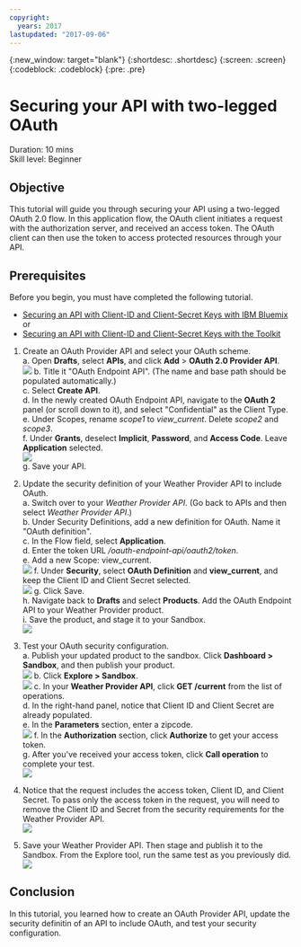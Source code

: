 ```yaml
---
copyright:
  years: 2017
lastupdated: "2017-09-06"
---
```


{:new_window: target="blank"}
{:shortdesc: .shortdesc}
{:screen: .screen}
{:codeblock: .codeblock}
{:pre: .pre}

# Securing your API with two-legged OAuth

Duration: 10 mins  
Skill level: Beginner

## Objective

This tutorial will guide you through securing your API using a two-legged OAuth 2.0 flow. In this application flow, the OAuth client initiates a request with the authorization server, and received an access token. The OAuth client can then use the token to access protected resources through your API.

## Prerequisites

Before you begin, you must have completed the following tutorial.  
- [Securing an API with Client-ID and Client-Secret Keys with IBM Bluemix](tut_secure_id_secret_bm.html)
or
- [Securing an API with Client-ID and Client-Secret Keys with the Toolkit](tut_secure_id_secret_tk.html)


1. Create an OAuth Provider API and select your OAuth scheme.  
	a. Open **Drafts**, select **APIs**, and click **Add** > **OAuth 2.0 Provider API**.  
    ![](images/oauth_provider_1.png)
	b. Title it "OAuth Endpoint API". (The name and base path should be populated automatically.)  
	c. Select **Create API**.  
	d. In the newly created OAuth Endpoint API, navigate to the **OAuth 2** panel (or scroll down to it), and select "Confidential" as the Client Type.  
	e. Under Scopes, rename _scope1_ to _view_current_. Delete _scope2_ and _scope3_.  
	f. Under **Grants**, deselect **Implicit**, **Password**, and **Access Code**. Leave **Application** selected.  
	![](images/oauth_provider_2.png)  
	g. Save your API.  

2. Update the security definition of your Weather Provider API to include OAuth.  
	a. Switch over to your _Weather Provider API_. (Go back to APIs and then select _Weather Provider API_.)  
	b. Under Security Definitions, add a new definition for OAuth. Name it "OAuth definition".  
	c. In the Flow field, select **Application**.  
	d. Enter the token URL _<your base URL>/oauth-endpoint-api/oauth2/token_.  
	e. Add a new Scope: view_current.  
	![](images/oauth_security_definition_1.png)
	f. Under **Security**, select **OAuth Definition** and **view_current**, and keep the Client ID and Client Secret selected.  
	![](images/oauth_security_definition_2.png)
	g. Click Save.  
	h. Navigate back to **Drafts** and select **Products**. Add the OAuth Endpoint API to your Weather Provider product.  
	i. Save the product, and stage it to your Sandbox.  
	![](images/oauth_security_definition_3a.png)

3. Test your OAuth security configuration.  
	a. Publish your updated product to the sandbox. Click **Dashboard > Sandbox**, and then publish your product.  
	  ![](images/test_oauth_1.png)
	b. Click **Explore > Sandbox**.  
      ![](images/test_oauth_2.png)
	c. In your **Weather Provider API**, click **GET /current** from the list of operations.  
	d. In the right-hand panel, notice that Client ID and Client Secret are already populated.  
	e. In the **Parameters** section, enter a zipcode.  
      ![](images/test_oauth_3.png)
	f. In the **Authorization** section, click **Authorize** to get your access token.  
	g. After you've received your access token, click **Call operation** to complete your test.  
      ![](images/test_oauth_4.png)

4. Notice that the request includes the access token, Client ID, and Client Secret. To pass only the access token in the request, you will need to remove the Client ID and Secret from the security requirements for the Weather Provider API.  
    ![](images/test_oauth_5.png)

5. Save your Weather Provider API. Then stage and publish it to the Sandbox. From the Explore tool, run the same test as you previously did.  
    ![](images/test_oauth_6.png)
    
## Conclusion
In this tutorial, you learned how to create an OAuth Provider API, update the security definitin of an API to include OAuth, and test your security configuration.